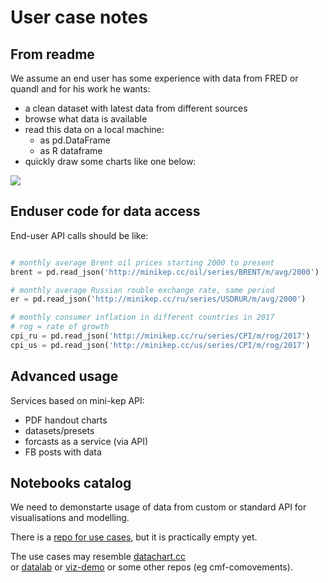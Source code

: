 User case notes
===============

## From readme

We assume an end user has some experience with data from FRED or quandl and for his work he wants:

- a clean dataset with latest data from different sources
- browse what data is available
- read this data on a local machine:
   - as pd.DataFrame 
   - as R dataframe  
- quickly draw some charts like one below: 

[![](http://datachart.cc/images/rub_oil.png)](http://datachart.cc/)


## Enduser code for data access

End-user API calls should be like:
  
```python 

# monthly average Brent oil prices starting 2000 to present 
brent = pd.read_json('http://minikep.cc/oil/series/BRENT/m/avg/2000')

# monthly average Russian rouble exchange rate, same period
er = pd.read_json('http://minikep.cc/ru/series/USDRUR/m/avg/2000')

# monthly consumer inflation in different countries in 2017
# rog = rate of growth 
cpi_ru = pd.read_json('http://minikep.cc/ru/series/CPI/m/rog/2017')
cpi_us = pd.read_json('http://minikep.cc/us/series/CPI/m/rog/2017')

```

## Advanced usage

Services based on mini-kep API: 
- PDF handout charts  
- datasets/presets
- forcasts as a service (via API)
- FB posts with data

## Notebooks catalog

We need to demonstarte usage of data from custom or standard API for visualisations and modelling.

There is a [repo for use cases](https://github.com/mini-kep/user-charts), but it is practically empty yet.

The use cases may resemble [datachart.cc](http://datachart.cc/)  
or [datalab](https://github.com/epogrebnyak/data-lab)
or [viz-demo](https://github.com/epogrebnyak/viz_demo) or some other repos (eg cmf-comovements). 


